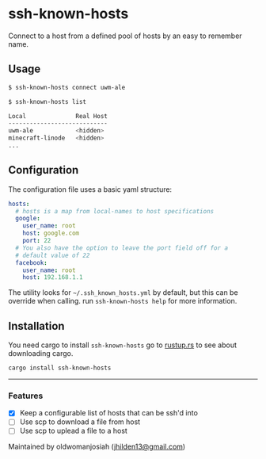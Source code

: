 # ssh-known-hosts

Connect to a host from a defined pool of hosts by an easy to remember name.

## Usage

```bash
$ ssh-known-hosts connect uwm-ale

$ ssh-known-hosts list

Local              Real Host
----------------------------
uwm-ale            <hidden>
minecraft-linode   <hidden>
...

```

## Configuration

The configuration file uses a basic yaml structure:

```yaml
hosts:
  # hosts is a map from local-names to host specifications
  google:
    user_name: root
    host: google.com
    port: 22
  # You also have the option to leave the port field off for a
  # default value of 22
  facebook:
    user_name: root
    host: 192.168.1.1
```

The utility looks for `~/.ssh_known_hosts.yml` by default,
but this can be override when calling. run `ssh-known-hosts help` for more information.

## Installation

You need cargo to install `ssh-known-hosts` go to [rustup.rs](https://rustup.rs/)
to see about downloading cargo.

```bash
cargo install ssh-known-hosts
```

--------

### Features
- [x] Keep a configurable list of hosts that can be ssh'd into
- [ ] Use scp to download a file from host
- [ ] Use scp to uplead a file to a host

Maintained by oldwomanjosiah (jhilden13@gmail.com)
